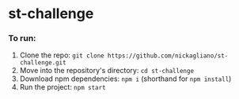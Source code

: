 # st-challenge

### To run:
1) Clone the repo: `git clone https://github.com/nickagliano/st-challenge.git`
2) Move into the repository's directory: `cd st-challenge`
3) Download npm dependencies: `npm i` (shorthand for `npm install`)
4) Run the project: `npm start`
